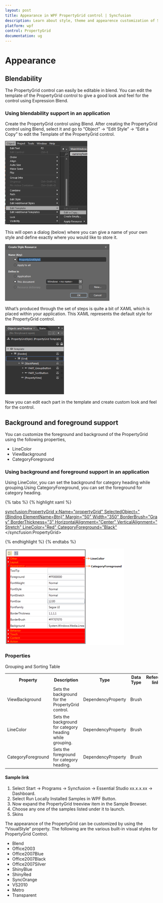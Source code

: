 ```yaml
---
layout: post
title: Appearance in WPF PropertyGrid control | Syncfusion
description: Learn about style, theme and appearence customization of Syncfusion WPF property grid control and more details.
platform: wpf
control: PropertyGrid 
documentation: ug
---
```


# Appearance

## Blendability

The PropertyGrid control can easily be editable in blend. You can edit the template of the PropertyGrid control to give a good look and feel for the control using Expression Blend.

### Using blendability support in an application

Create the PropertyGrid control using Blend. After creating the PropertyGrid control using Blend, select it and go to “Object” -> “Edit Style” -> “Edit a Copy” to edit the Template of the PropertyGrid control.

![image](Appearance_images/Appearance_img1.png)

This will open a dialog (below) where you can give a name of your own style and define exactly where you would like to store it.

![image](Appearance_images/Appearance_img2.png)

What’s produced through the set of steps is quite a bit of XAML which is placed within your application. This XAML represents the default style for the PropertyGrid control.

![image](Appearance_images/Appearance_img3.png)

Now you can edit each part in the template and create custom look and feel for the control.

## Background and foreground support

You can customize the foreground and background of the PropertyGrid using the following properties,

* LineColor
* ViewBackground
* CategoryForeground

### Using background and foreground support in an application

Using LineColor, you can set the background for category heading while grouping.Using CategoryForeground, you can set the foreground for category heading.

{% tabs %}
{% highlight xaml %}

<syncfusion:PropertyGrid x:Name="propertyGrid" SelectedObject="{Binding ElementName=Btn}" Margin="50" Width="350" BorderBrush="Gray" BorderThickness="3" HorizontalAlignment="Center" VerticalAlignment="Stretch" LineColor="Red" CategoryForeground="Black">
</syncfusion:PropertyGrid>

{% endhighlight %}
{% endtabs %}

![image](Appearance_images/Appearance_img4.png)

### Properties

Grouping and Sorting Table

<table>
<tr>
<th>
Property </th><th>
Description </th><th>
Type </th><th>
Data Type </th><th>
Reference links </th></tr>
<tr>
<td>
ViewBackground</td><td>
Sets the background for the PropertyGrid control.</td><td>
DependencyProperty</td><td>
Brush</td><td>
</td></tr>
<tr>
<td>
LineColor</td><td>
Sets the background for category heading while grouping.</td><td>
DependencyProperty</td><td>
Brush</td><td>
</td></tr>
<tr>
<td>
CategoryForeground</td><td>
Sets the foreground for category heading.</td><td>
DependencyProperty</td><td>
Brush</td><td>
</td></tr>
</table>

#### Sample link

1. Select Start -> Programs -> Syncfusion -> Essential Studio xx.x.x.xx -> Dashboard.
2. Select Run Locally Installed Samples in WPF Button.
3. Now expand the PropertyGrid treeview item in the Sample Browser.
4. Choose any one of the samples listed under it to launch. 
5. Skins

The appearance of the PropertyGrid can be customized by using the “VisualStyle” property. The following are the various built-in visual styles for PropertyGrid Control.

* Blend
* Office2003
* Office2007Blue
* Office2007Black
* Office2007Silver
* ShinyBlue
* ShinyRed
* SyncOrange
* VS2010
* Metro
* Transparent